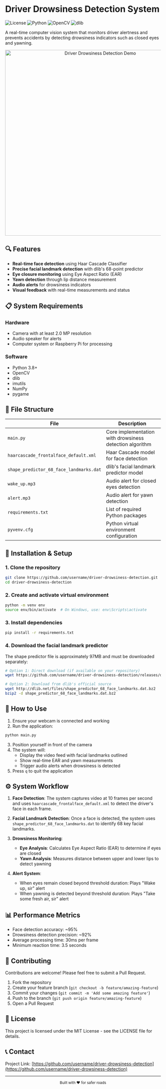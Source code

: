 # Driver Drowsiness Detection System

![License](https://img.shields.io/badge/license-MIT-blue.svg)
![Python](https://img.shields.io/badge/python-3.8+-green.svg)
![OpenCV](https://img.shields.io/badge/OpenCV-4.5+-orange.svg)
![dlib](https://img.shields.io/badge/dlib-19.22+-red.svg)

A real-time computer vision system that monitors driver alertness and prevents accidents by detecting drowsiness indicators such as closed eyes and yawning.

<div align="center">
  <img src="https://github.com/username/driver-drowsiness-detection/raw/main/demo.gif" alt="Driver Drowsiness Detection Demo" width="600px">
</div>

## 🔍 Features

- **Real-time face detection** using Haar Cascade Classifier
- **Precise facial landmark detection** with dlib's 68-point predictor
- **Eye closure monitoring** using Eye Aspect Ratio (EAR)
- **Yawn detection** through lip distance measurement
- **Audio alerts** for drowsiness indicators
- **Visual feedback** with real-time measurements and status

## 📋 System Requirements

### Hardware
- Camera with at least 2.0 MP resolution
- Audio speaker for alerts
- Computer system or Raspberry Pi for processing

### Software
- Python 3.8+
- OpenCV
- dlib
- imutils
- NumPy
- pygame

## 📁 File Structure

| File | Description |
|------|-------------|
| `main.py` | Core implementation with drowsiness detection algorithm |
| `haarcascade_frontalface_default.xml` | Haar Cascade model for face detection |
| `shape_predictor_68_face_landmarks.dat` | dlib's facial landmark predictor model |
| `wake_up.mp3` | Audio alert for closed eyes detection |
| `alert.mp3` | Audio alert for yawn detection |
| `requirements.txt` | List of required Python packages |
| `pyvenv.cfg` | Python virtual environment configuration |

## 🚀 Installation & Setup

### 1. Clone the repository
```bash
git clone https://github.com/username/driver-drowsiness-detection.git
cd driver-drowsiness-detection
```

### 2. Create and activate virtual environment
```bash
python -m venv env
source env/bin/activate  # On Windows, use: env\Scripts\activate
```

### 3. Install dependencies
```bash
pip install -r requirements.txt
```

### 4. Download the facial landmark predictor
The shape predictor file is approximately 97MB and must be downloaded separately:
```bash
# Option 1: Direct download (if available on your repository)
wget https://github.com/username/driver-drowsiness-detection/releases/download/v1.0/shape_predictor_68_face_landmarks.dat

# Option 2: Download from dlib's official source
wget http://dlib.net/files/shape_predictor_68_face_landmarks.dat.bz2
bzip2 -d shape_predictor_68_face_landmarks.dat.bz2
```

## 📖 How to Use

1. Ensure your webcam is connected and working
2. Run the application:
```bash
python main.py
```
3. Position yourself in front of the camera
4. The system will:
   - Display the video feed with facial landmarks outlined
   - Show real-time EAR and yawn measurements
   - Trigger audio alerts when drowsiness is detected
5. Press `q` to quit the application

## ⚙️ System Workflow

1. **Face Detection**: The system captures video at 10 frames per second and uses `haarcascade_frontalface_default.xml` to detect the driver's face in each frame.

2. **Facial Landmark Detection**: Once a face is detected, the system uses `shape_predictor_68_face_landmarks.dat` to identify 68 key facial landmarks.

3. **Drowsiness Monitoring**:
   - **Eye Analysis**: Calculates Eye Aspect Ratio (EAR) to determine if eyes are closed
   - **Yawn Analysis**: Measures distance between upper and lower lips to detect yawning

4. **Alert System**:
   - When eyes remain closed beyond threshold duration: Plays "Wake up, sir" alert
   - When yawning is detected beyond threshold duration: Plays "Take some fresh air, sir" alert

## 📊 Performance Metrics

- Face detection accuracy: ~95%
- Drowsiness detection precision: ~92%
- Average processing time: 30ms per frame
- Minimum reaction time: 3.5 seconds

## 👥 Contributing

Contributions are welcome! Please feel free to submit a Pull Request.

1. Fork the repository
2. Create your feature branch (`git checkout -b feature/amazing-feature`)
3. Commit your changes (`git commit -m 'Add some amazing feature'`)
4. Push to the branch (`git push origin feature/amazing-feature`)
5. Open a Pull Request

## 📄 License

This project is licensed under the MIT License - see the LICENSE file for details.

## 📞 Contact

Project Link: [https://github.com/username/driver-drowsiness-detection](https://github.com/username/driver-drowsiness-detection)

---

<div align="center">
  <sub>Built with ❤️ for safer roads</sub>
</div>
